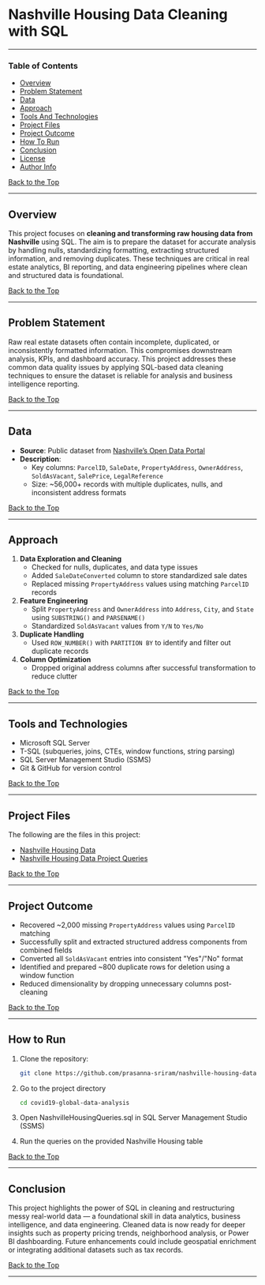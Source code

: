 # Nashville Housing Data Cleaning with SQL

---

### Table of Contents

- [Overview](#overview)
- [Problem Statement](#problem-statement)
- [Data](#data)
- [Approach](#approach)
- [Tools And Technologies](#tools-and-technologies)
- [Project Files](#project-files)
- [Project Outcome](#project-outcome)
- [How To Run](#how-to-run)
- [Conclusion](#conclusion)
- [License](#license)
- [Author Info](#author-info)

[Back to the Top](#nashville-housing-data-cleaning-with-sql)

---

## Overview
This project focuses on **cleaning and transforming raw housing data from Nashville** using SQL. The aim is to prepare the dataset for accurate analysis by handling nulls, standardizing formatting, extracting structured information, and removing duplicates. These techniques are critical in real estate analytics, BI reporting, and data engineering pipelines where clean and structured data is foundational.

[Back to the Top](#nashville-housing-data-cleaning-with-sql)

---

## Problem Statement
Raw real estate datasets often contain incomplete, duplicated, or inconsistently formatted information. This compromises downstream analysis, KPIs, and dashboard accuracy. This project addresses these common data quality issues by applying SQL-based data cleaning techniques to ensure the dataset is reliable for analysis and business intelligence reporting.

[Back to the Top](#nashville-housing-data-cleaning-with-sql)

---

## Data
- **Source**: Public dataset from [Nashville’s Open Data Portal](https://data.nashville.gov/)
- **Description**:
  - Key columns: `ParcelID`, `SaleDate`, `PropertyAddress`, `OwnerAddress`, `SoldAsVacant`, `SalePrice`, `LegalReference`
  - Size: ~56,000+ records with multiple duplicates, nulls, and inconsistent address formats

[Back to the Top](#nashville-housing-data-cleaning-with-sql)

---

## Approach
1. **Data Exploration and Cleaning**
   - Checked for nulls, duplicates, and data type issues
   - Added `SaleDateConverted` column to store standardized sale dates
   - Replaced missing `PropertyAddress` values using matching `ParcelID` records
2. **Feature Engineering**
   - Split `PropertyAddress` and `OwnerAddress` into `Address`, `City`, and `State` using `SUBSTRING()` and `PARSENAME()`
   - Standardized `SoldAsVacant` values from `Y/N` to `Yes/No`
3. **Duplicate Handling**
   - Used `ROW_NUMBER()` with `PARTITION BY` to identify and filter out duplicate records
4. **Column Optimization**
   - Dropped original address columns after successful transformation to reduce clutter

[Back to the Top](#nashville-housing-data-cleaning-with-sql)

---

## Tools and Technologies
- Microsoft SQL Server
- T-SQL (subqueries, joins, CTEs, window functions, string parsing)
- SQL Server Management Studio (SSMS)
- Git & GitHub for version control

[Back to the Top](#nashville-housing-data-cleaning-with-sql)

---

## Project Files

The following are the files in this project: 

- [Nashville Housing Data](data/NashvilleHousingDataforDataCleaning.xlsx)
- [Nashville Housing Data Project Queries](NashvilleHousingQueries.sql)

[Back to the Top](#nashville-housing-data-cleaning-with-sql)

---

## Project Outcome

- Recovered ~2,000 missing `PropertyAddress` values using `ParcelID` matching
- Successfully split and extracted structured address components from combined fields
- Converted all `SoldAsVacant` entries into consistent "Yes"/"No" format
- Identified and prepared ~800 duplicate rows for deletion using a window function
- Reduced dimensionality by dropping unnecessary columns post-cleaning

[Back to the Top](#nashville-housing-data-cleaning-with-sql)

---

## How to Run

1. Clone the repository:
   ```bash
   git clone https://github.com/prasanna-sriram/nashville-housing-data.git

2. Go to the project directory

    ```bash
    cd covid19-global-data-analysis
    ```

3. Open NashvilleHousingQueries.sql in SQL Server Management Studio (SSMS)

4. Run the queries on the provided Nashville Housing table

[Back to the Top](#nashville-housing-data-cleaning-with-sql)

---

## Conclusion

This project highlights the power of SQL in cleaning and restructuring messy real-world data — a foundational skill in data analytics, business intelligence, and data engineering. Cleaned data is now ready for deeper insights such as property pricing trends, neighborhood analysis, or Power BI dashboarding. Future enhancements could include geospatial enrichment or integrating additional datasets such as tax records.

[Back to the Top](#nashville-housing-data-cleaning-with-sql)

---